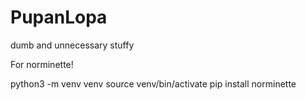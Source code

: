 # PupanLopa
dumb and unnecessary stuffy

For norminette!

python3 -m venv venv
source venv/bin/activate
pip install norminette
